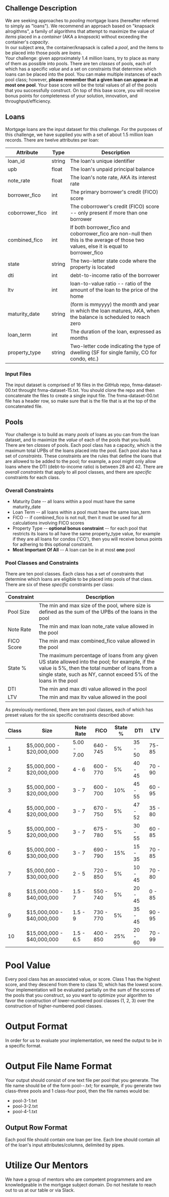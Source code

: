 
## Challenge Description
We are seeking approaches to _pooling_ mortgage loans (hereafter referred to simply as "loans").  We recommend an approach
based on "knapsack alrogithms", a family of algorithms that attempt to 
maximize the value of _items_ placed in a _container_ (AKA a _knapsack_) without exceeding the container's
_capacity_.  
In our subject area, the container/knapsack is called a _pool_, and the items to be
placed into those pools are _loans_.  
Your challenge:  given approximately 1.4 million loans, try to place as many of them as possible
into pools.  There are ten _classes_ of pools, each of which has a specific
_value_ and a set on constraints that determine which loans can be placed into the pool.  You can make multiple instances of each pool class; however,
**please remember that a given loan can appear in at most one pool**.  Your base score will be 
the total values of all of the pools that you successfully construct.  On top of this base 
score, you will receive bonus points for completeness of your solution, innovation, and throughput/efficiency.

## Loans
Mortgage loans are the input dataset for this challenge.  For the purposes of this challenge,
we have supplied you with a set of about 1.5 million loan records.  There are twelve attributes per
loan:

| Attribute       | Type   | Description                                   
|-----------------|--------|-----------------------------------------------|
| loan_id         | string | The loan's unique identifier                  |
| upb             | float  | The loan's unpaid principal balance           |
| note_rate       | float  | The loan's note rate, AKA its interest rate   
| borrower_fico   | int    | The primary borrower's credit (FICO) score
| coborrower_fico | int    | The coborrower's credit (FICO) score -- only present if more than one borrower
| combined_fico   | int    | If both borrower_fico and coborrower_fico are non-null then this is the average of those two values, else it is equal to borrower_fico
| state           | string | The two-letter state code where the property is located
| dti             | int    | debt-to-income ratio of the borrower
| ltv             | int    | loan-to-value ratio -- ratio of the amount of the loan to the price of the home
| maturity_date   | string | (form is mmyyyy) the month and year in which the loan matures, AKA, when the balance is scheduled to reach zero
| loan_term       | int    | The duration of the loan, expressed as months
| property_type   | string | Two-letter code indicating the type of dwelling (SF for single family, CO for condo, etc.)

### Input Files
The input dataset is comprised of 16 files in the GitHub repo, fnma-dataset-00.txt 
throught fnma-dataset-15.txt.  You should clone the repo and then concatenate the files
to create a single input file.  The fnma-dataset-00.txt file has a header row,
so make sure that is the file that is at the top of the concatenated file.

## Pools

Your challenge is to build as many _pools_ of loans as you can from the 
loan dataset, and to maximize the _value_ of each of the pools that 
you build.
There are ten _classes_ of pools.  Each pool class has a capacity, which is the maximum total UPBs of the loans placed into the pool.
Each pool also has a set of _constraints_.  These constraints are the rules that define the 
loans that are allowed to be added to the pool; for example, a pool might only allow loans where 
the DTI (debt-to-income ratio) is between 28 and 42.  There are _overall constraints_ that
apply to all pool classes, and there are _specific_ constraints for each class.
### Overall Constraints
- Maturity Date -- all loans within a pool must have the same maturity_date
- Loan Term -- all loans within a pool must have the same loan_term
- FICO -- if combined_fico is not null, then it must be used for all calculations involving FICO scores
- Property Type -- **optional bonus constraint** -- for each pool that restricts its loans to all have the same property_type value, for example if they are all loans for condos ('CO'), then you will receive bonus points for adhering to this optional constraint.
- **Most Important Of All** -- A loan can be in at most **one** pool
### Pool Classes and Constraints
There are ten pool classes.  Each class has a set of constraints that determine which
loans are eligible to be placed into pools of that class.  There are six of these _specific_ constraints per class:

|Constraint     | Description    |
|---------------|----------------|
|Pool Size      |The min and max size of the pool, where size is defined as the sum of the UPBs of the loans in the pool
|Note Rate      |The min and max loan note_rate value allowed in the pool
|FICO Score     |The min and max combined_fico value allowed in the pool
|State %        |The maximum percentage of loans from any given US state allowed into the pool; for example, if the value is 5%, then the total number of loans from a single state, such as NY, cannot exceed 5% of the loans in the pool
|DTI            |The min and max dti value allowed in the pool
|LTV            |The min and max ltv value allowed in the pool

As previously mentioned, there are ten pool classes, each of which has preset values for the six
specific constraints described above:


| Class  |Size |Note Rate|FICO|State %|DTI|LTV|
|--------|-----|---------|----|-------|---|---|
| 1      |$5,000,000 - $20,000,000|5.00 - 7.00|640 - 745|5%|35 - 50|75-85|
| 2      |$5,000,000 - $20,000,000|4 - 6|600 - 770|5%|40 - 45|70 - 90|
| 3      |$5,000,000 - $20,000,000|3 - 7|600 - 700|10%|45 - 55|60 - 95|
| 4      |$5,000,000 - $20,000,000|3 - 7|670 - 750|5%|47 - 52|35 - 80|
| 5      |$5,000,000 - $20,000,000|3 - 7|675 - 780|5%|30 - 55|60 - 85|
| 6      |$5,000,000 - $30,000,000|3 - 7|690 - 790|15%|15 - 35|70 - 85|
| 7      |$5,000,000 - $30,000,000|2 - 5|720 - 850|5%|10 - 45|70 - 80|
| 8      |$15,000,000 - $40,000,000|1.5 - 7|550 - 740|5%|20 - 45|0 - 85|
| 9      |$15,000,000 - $40,000,000|1.5 - 9|730 - 770|5%|35 - 45|90 - 95|
|10      |$15,000,000 - $40,000,000|1.5 - 6.5|400 - 850|25%|20 - 60|70 - 99|


# Pool Value

Every pool class has an associated value, or score.  Class 1 has the highest
score, and they descend from there to class 10, which has the lowest score.
Your implementation will be evaluated partially on the sum of the scores
of the pools that you construct, so you want to optimize your algorithm to favor
the construction of lower-numbered pool classes (1, 2, 3) over the construction
of higher-numbered pool classes.  

# Output Format
In order for us to evaluate your implementation, we need the output to
be in a specific format.

# Output File Name Format
Your output should consist of one text file per pool that you generate.  The 
file name should be of the form pool-<class>-<pool-num>.txt; for example,
if you generate two class-three pools and 1 class-four pool, then the file names would be:

- pool-3-1.txt
- pool-3-2.txt
- pool-4-1.txt

## Output Row Format
Each pool file should contain one loan per line.  Each line should contain
all of the loan's input attributes/columns, delimited by pipes.

# Utilize Our Mentors
We have a group of mentors who are competent programmers and are knowledgeable in the 
mortgage subject domain.  Do not hesitate to reach out to us at our table or via Slack.





 
